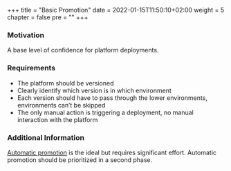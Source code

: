 +++
title = "Basic Promotion"
date = 2022-01-15T11:50:10+02:00
weight = 5
chapter = false
pre = "<b></b>"
+++

### Motivation

A base level of confidence for platform deployments.

### Requirements

* The platform should be versioned
* Clearly identify which version is in which environment
* Each version should have to pass through the lower environments, environments can’t be skipped
* The only manual action is triggering a deployment, no manual interaction with the platform

### Additional Information

[Automatic promotion](feature-automatic-promotion.md) is the ideal but requires significant effort. Automatic promotion should be prioritized in a second phase.


